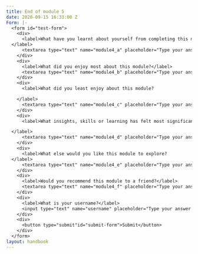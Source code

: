 ```yaml
---
title: End of module 5
date: 2020-09-15 16:33:00 Z
Form: |-
  <form id="test-form">
    <div>
      <label>What have you learnt about yourself from completing this module?
  </label>
      <textarea type="text" name="module4_a" placeholder="Type your answer here"/></textarea>
    </div>
    <div>
      <label>What did you enjoy most about this module?</label>
      <textarea type="text" name="module4_b" placeholder="Type your answer here"/></textarea>
    </div>
    <div>
      <label>What did you least enjoy about this module?

    </label>
      <textarea type="text" name="module4_c" placeholder="Type your answer here"/></textarea>
    </div>
    <div>
      <label>What insights, skills or learning has felt most significant to you and why?

  </label>
      <textarea type="text" name="module4_d" placeholder="Type your answer here"/></textarea>
    </div>
    <div>
      <label>What else would you like this module to explore?
  </label>
      <textarea type="text" name="module4_e" placeholder="Type your answer here"/></textarea>
    </div>
    <div>
      <label>Would you recommend this module to a friend?</label>
      <textarea type="text" name="module4_f" placeholder="Type your answer here"/></textarea>
    </div>
    <div>
      <label>What is your username?</label>
      <input type="text" name="username" placeholder="Type your answer here"/></input>
    </div>
    <div>
      <button type="submit"id="submit-form">Submit</button>
    </div>
  </form>
layout: handbook
---
```


